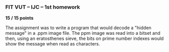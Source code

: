 ### FIT VUT – IJC – 1st homework
**15 / 15 points**

The assignment was to write a program that would decode a "hidden message" in a .ppm image file. The ppm image was read into a bitset and then, using an eratosthenes sieve, the bits on prime number indexes would show the message when read as characters.
